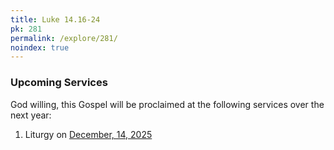 ```yaml
---
title: Luke 14.16-24
pk: 281
permalink: /explore/281/
noindex: true
---
```


### Upcoming Services

God willing, this Gospel will be proclaimed at the following services over the next year:


1. Liturgy on [December, 14, 2025](https://orthocal.info/readings/gregorian/2025/12/14/)
